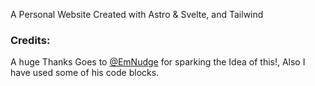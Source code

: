 A Personal Website Created with Astro & Svelte, and Tailwind
 ### Credits:
 A huge Thanks Goes to [@EmNudge](https://github.com/EmNudge) for sparking the Idea of this!,
 Also I have used some of his code blocks.
 
